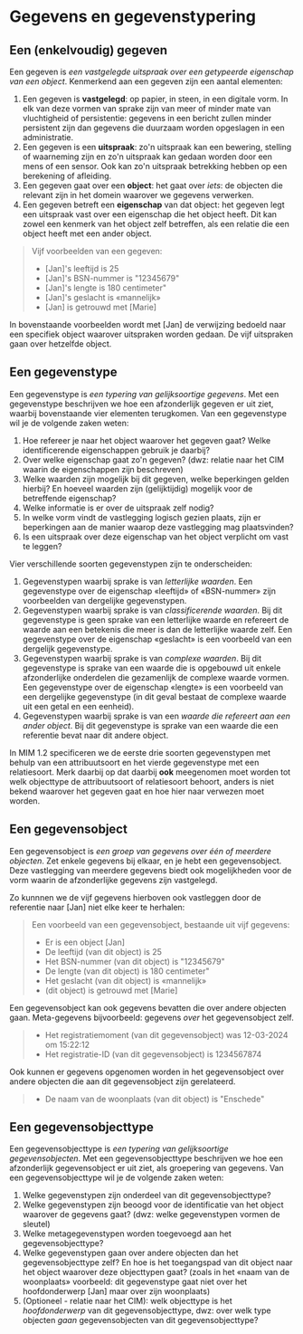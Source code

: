 # Gegevens en gegevenstypering

## Een (enkelvoudig) gegeven

Een gegeven is *een vastgelegde uitspraak over een getypeerde eigenschap van een object*. Kenmerkend aan een gegeven zijn een aantal elementen:

1. Een gegeven is **vastgelegd**: op papier, in steen, in een digitale vorm. In elk van deze vormen van sprake zijn van meer of minder mate van vluchtigheid of persistentie: gegevens in een bericht zullen minder persistent zijn dan gegevens die duurzaam worden opgeslagen in een administratie.
2. Een gegeven is een **uitspraak**: zo'n uitspraak kan een bewering, stelling of waarneming zijn en zo'n uitspraak kan gedaan worden door een mens of een sensor. Ook kan zo'n uitspraak betrekking hebben op een berekening of afleiding.
3. Een gegeven gaat over een **object**: het gaat over *iets*: de objecten die relevant zijn in het domein waarover we gegevens verwerken.
4. Een gegeven betreft een **eigenschap** van dat object: het gegeven legt een uitspraak vast over een eigenschap die het object heeft. Dit kan zowel een kenmerk van het object zelf betreffen, als een relatie die een object heeft met een ander object.

> Vijf voorbeelden van een gegeven:
> - [Jan]'s leeftijd is 25
> - [Jan]'s BSN-nummer is "12345679"
> - [Jan]'s lengte is 180 centimeter"
> - [Jan]'s geslacht is «mannelijk»
> - [Jan] is getrouwd met [Marie]

In bovenstaande voorbeelden wordt met [Jan] de verwijzing bedoeld naar een specifiek object waarover uitspraken worden gedaan. De vijf uitspraken gaan over hetzelfde object.

## Een gegevenstype

Een gegevenstype is *een typering van gelijksoortige gegevens*. Met een gegevenstype beschrijven we hoe een afzonderlijk gegeven er uit ziet, waarbij bovenstaande vier elementen terugkomen. Van een gegevenstype wil je de volgende zaken weten:

1. Hoe refereer je naar het object waarover het gegeven gaat? Welke identificerende eigenschappen gebruik je daarbij?
2. Over welke eigenschap gaat zo'n gegeven? (dwz: relatie naar het CIM waarin de eigenschappen zijn beschreven)
3. Welke waarden zijn mogelijk bij dit gegeven, welke beperkingen gelden hierbij? En hoeveel waarden zijn (gelijktijdig) mogelijk voor de betreffende eigenschap?
4. Welke informatie is er over de uitspraak zelf nodig?
5. In welke vorm vindt de vastlegging logisch gezien plaats, zijn er beperkingen aan de manier waarop deze vastlegging mag plaatsvinden?
6. Is een uitspraak over deze eigenschap van het object verplicht om vast te leggen?

Vier verschillende soorten gegevenstypen zijn te onderscheiden:

1. Gegevenstypen waarbij sprake is van *letterlijke waarden*. Een gegevenstype over de eigenschap «leeftijd» of «BSN-nummer» zijn voorbeelden van dergelijke gegevenstypen.
2. Gegevenstypen waarbij sprake is van *classificerende waarden*. Bij dit gegevenstype is geen sprake van een letterlijke waarde en refereert de waarde aan een betekenis die meer is dan de letterlijke waarde zelf. Een gegevenstype over de eigenschap «geslacht» is een voorbeeld van een dergelijk gegevenstype.
3. Gegevenstypen waarbij sprake is van *complexe waarden*. Bij dit gegevenstype is sprake van een waarde die is opgebouwd uit enkele afzonderlijke onderdelen die gezamenlijk de complexe waarde vormen. Een gegevenstype over de eigenschap «lengte» is een voorbeeld van een dergelijke gegevenstype (in dit geval bestaat de complexe waarde uit een getal en een eenheid).
4. Gegevenstypen waarbij sprake is van een *waarde die refereert aan een ander object*. Bij dit gegevenstype is sprake van een waarde die een referentie bevat naar dit andere object.

In MIM 1.2 specificeren we de eerste drie soorten gegevenstypen met behulp van een attribuutsoort en het vierde gegevenstype met een relatiesoort. Merk daarbij op dat daarbij **ook** meegenomen moet worden tot welk objecttype de attribuutsoort of relatiesoort behoort, anders is niet bekend waarover het gegeven gaat en hoe hier naar verwezen moet worden.

## Een gegevensobject

Een gegevensobject is *een groep van gegevens over één of meerdere objecten*. Zet enkele gegevens bij elkaar, en je hebt een gegevensobject. Deze vastlegging van meerdere gegevens biedt ook mogelijkheden voor de vorm waarin de afzonderlijke gegevens zijn vastgelegd.

Zo kunnnen we de vijf gegevens hierboven ook vastleggen door de referentie naar [Jan] niet elke keer te herhalen:

> Een voorbeeld van een gegevensobject, bestaande uit vijf gegevens:
> - Er is een object [Jan]
> - De leeftijd (van dit object) is 25
> - Het BSN-nummer (van dit object) is "12345679"
> - De lengte (van dit object) is 180 centimeter"
> - Het geslacht (van dit object) is «mannelijk»
> - (dit object) is getrouwd met [Marie]

Een gegevensobject kan ook gegevens bevatten die over andere objecten gaan. Meta-gegevens bijvoorbeeld: gegevens *over* het gegevensobject zelf.

> - Het registratiemoment (van dit gegevensobject) was 12-03-2024 om 15:22:12
> - Het registratie-ID (van dit gegevensobject) is 1234567874

Ook kunnen er gegevens opgenomen worden in het gegevensobject over andere objecten die aan dit gegevensobject zijn gerelateerd.

> - De naam van de woonplaats (van dit object) is "Enschede"

## Een gegevensobjecttype

Een gegevensobjecttype is *een typering van gelijksoortige gegevensobjecten*. Met een gegevensobjecttype beschrijven we hoe een afzonderlijk gegevensobject er uit ziet, als groepering van gegevens. Van een gegevensobjecttype wil je de volgende zaken weten:

1. Welke gegevenstypen zijn onderdeel van dit gegevensobjecttype?
2. Welke gegevenstypen zijn beoogd voor de identificatie van het object waarover de gegevens gaat? (dwz: welke gegevenstypen vormen de sleutel)
3. Welke metagegevenstypen worden toegevoegd aan het gegevensobjecttype?
4. Welke gegevenstypen gaan over andere objecten dan het gegevensobjecttype zelf? En hoe is het toegangspad van dit object naar het object waarover deze objecttypen gaat? (zoals in het «naam van de woonplaats» voorbeeld: dit gegevenstype gaat niet over het hoofdonderwerp [Jan] maar over zijn woonplaats)
5. (Optioneel - relatie naar het CIM): welk objecttype is het *hoofdonderwerp* van dit gegevensobjecttype, dwz: over welk type objecten *gaan* gegevensobjecten van dit gegevensobjecttype?
